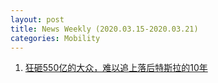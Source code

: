 ```yaml
---
layout: post
title: News Weekly (2020.03.15-2020.03.21) 
categories: Mobility
---
```


1. [狂砸550亿的大众，难以追上落后特斯拉的10年](https://36kr.com/p/5301452)

